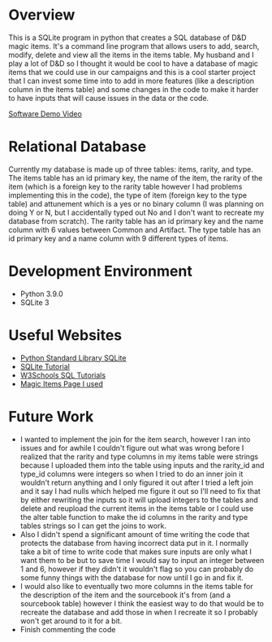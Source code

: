 # Overview

This is a SQLite program in python that creates a SQL database of D&D magic items. It's a command line program that allows users to add, search, modify, delete and view all the items in the items table. My husband and I play a lot of D&D so I thought it would be cool to have a database of magic items that we could use in our campaigns and this is a cool starter project that I can invest some time into to add in more features (like a description column in the items table) and some changes in the code to make it harder to have inputs that will cause issues in the data or the code.

[Software Demo Video](https://youtu.be/npTPVrsn1HQ)

# Relational Database

Currently my database is made up of three tables: items, rarity, and type. The items table has an id primary key, the name of the item, the rarity of the item (which is a foreign key to the rarity table however I had problems implementing this in the code), the type of item (foreign key to the type table) and attunement which is a yes or no binary column (I was planning on doing Y or N, but I accidentally typed out No and I don't want to recreate my database from scratch). The rarity table has an id primary key and the name column with 6 values between Common and Artifact. The type table has an id primary key and a name column with 9 different types of items.

# Development Environment

- Python 3.9.0
- SQLite 3

# Useful Websites

* [Python Standard Library SQLite](https://docs.python.org/3.8/library/sqlite3.html)
* [SQLite Tutorial](https://www.sqlitetutorial.net/)
* [W3Schools SQL Tutorials](https://www.w3schools.com/sql/default.asp)
* [Magic Items Page I used](https://donjon.bin.sh/5e/magic_items/)

# Future Work

* I wanted to implement the join for the item search, however I ran into issues and for awhile I couldn't figure out what was wrong before I realized that the rarity and type columns in my items table were strings because I uploaded them into the table using inputs and the rarity_id and type_id columns were integers so when I tried to do an inner join it wouldn't return anything and I only figured it out after I tried a left join and it say I had nulls which helped me figure it out so I'll need to fix that by either rewriting the inputs so it will upload integers to the tables and delete and reupload the current items in the items table or I could use the alter table function to make the id columns in the rarity and type tables strings so I can get the joins to work.
* Also I didn't spend a significant amount of time writing the code that protects the database from having incorrect data put in it. I normally take a bit of time to write code that makes sure inputs are only what I want them to be but to save time I would say to input an integer between 1 and 6, however if they didn't it wouldn't flag so you can probably do some funny things with the database for now until I go in and fix it.
* I would also like to eventually two more columns in the items table for the description of the item and the sourcebook it's from (and a sourcebook table) however I think the easiest way to do that would be to recreate the database and add those in when I recreate it so I probably won't get around to it for a bit.
* Finish commenting the code